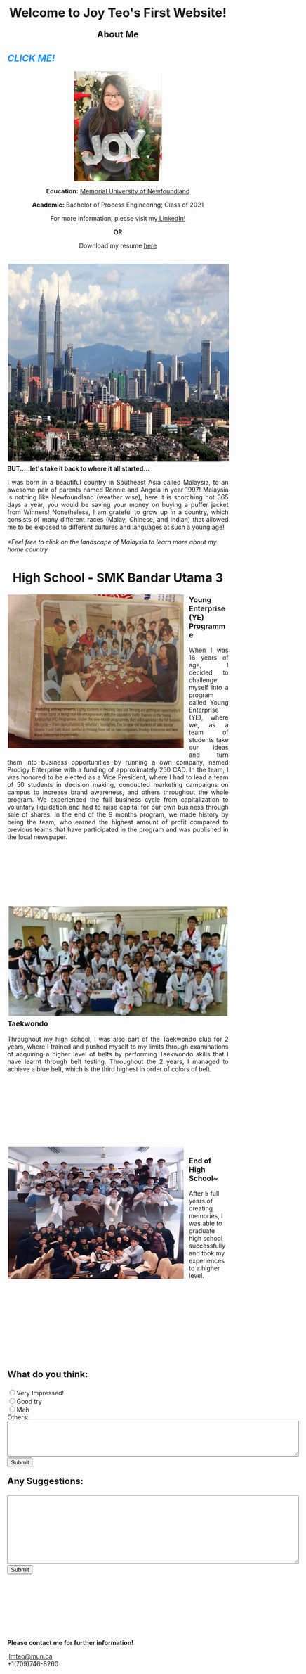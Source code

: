 

<html>
<style>
h1 {text-align: center;}

h2 {text-align: center;}
.aligncenter {
    text-align: center;
}

img {
border: 3px solid #003366;}
div {
	text-align: justify;
 	text-justify: inter-word;}
.float-img{
	float: left;
	clear: right;
	margin-right: 10px;
	margin-bottom: 5px;
	padding: 2px;
}

.footer {position: relative;
   height:100px;
   margin-top:-100px;
   background: AliceBlue;
   color: black;
   text-align: center;
   font-size:20px;
   clear:both;
}

</style>

<body>

<h1>Welcome to Joy Teo's First Website!</h1>

<p class="aligncenter" style="font-size:20px"> <b>About Me</b> </p> 
<h2 style="color:DodgerBlue;"> <strong><i>CLICK ME!</i></strong></h2>
<p class="aligncenter">
<a href="https://www.linkedin.com/in/joy-teo-43238814a/">
	<img src="Joy.jpg" width="200" height="250" align="center"/> </a>



<p class="aligncenter"><b>Education:</b> <a href="https://www.mun.ca/" target="_blank">Memorial University of Newfoundland</a> </p>
<p class="aligncenter"><b>Academic:</b> Bachelor of Process Engineering; Class of 2021 </p>
<p class="aligncenter">For more information, please visit my<a href="https://www.linkedin.com/in/joy-teo-43238814a/" target="_blank"> LinkedIn!</a> </p>
<p class="aligncenter"> <b>OR </b></p>
<p class="aligncenter"> Download my resume <a href="Resume 2020.pdf">here</a></p>
<br>


<a href="https://www.britannica.com/place/Malaysia">
<img src="overview-Malaysia.jpg" width="700" height="450" class="float-img"/></a> 

<p>

<strong>BUT.....let's take it back to where it all started...</strong> <br>
<div>I was born in a beautiful country in Southeast Asia called Malaysia, to an awesome pair of parents named Ronnie and Angela in year 1997! Malaysia is nothing like Newfoundland (weather wise), here it is scorching hot 365 days a year, you would be saving your money on buying a puffer jacket from Winners! Nonetheless, I am grateful to grow up in a country, which consists of many different races (Malay, Chinese, and Indian) that allowed me to be exposed to different cultures and languages at such a young age! </div><br>
<i>*Feel free to click on the landscape of Malaysia to learn more about my home country</i>

<br>

<h1> <strong>High School - SMK Bandar Utama 3 </strong></h1>


<img src="YE.jpeg" width="400" height="350" class="float-img"/> 
<h3> <strong>Young Enterprise (YE) Programme </strong></h3>
<p><div>When I was 16 years of age, I decided to challenge myself into a program called Young Enterprise (YE), where we, as a team of students take our ideas and turn them into business opportunities by running a own company, named Prodigy Enterprise with a funding of approximately 250 CAD. In the team, I was honored to be elected as a Vice President, where I had to lead a team of 50 students in decision making, conducted marketing campaigns on campus to increase brand awareness, and others throughout the whole program. We experienced the full business cycle from capitalization to voluntary liquidation and had to raise capital for our own business through sale of shares. In the end of the 9 months program, we made history by being the team, who earned the highest amount of profit compared to previous teams that have participated in the program and was published in the local newspaper. </div></p>

<br><br><br><br><br><br><br>


<img src="TKD2.png" width="500" height="250" class="float-img"/>

<h3> <strong>Taekwondo </strong></h3>

<div>Throughout my high school, I was also part of the Taekwondo club for 2 years, where I trained and pushed myself to my limits through examinations of acquiring a higher level of belts by performing Taekwondo skills that I have learnt through belt testing. Throughout the 2 years, I managed to achieve a blue belt, which is the third highest in order of colors of belt.</div>


<br><br><br><br><br><br><br><br><br>
<img src="high school.jpg" width="400" height="300" class="float-img"/>
<h3> <strong>End of High School~</strong></h3>
After 5 full years of creating memories, I was able to graduate high school successfully and took my experiences to a higher level. 

<br><br><br><br><br><br><br><br><br><br>

<survey>
<p style="font-size:20px"><b> What do you think: </b></p>
<input type="radio" name="yesorno" value="">Very Impressed! <br>
<input type="radio" name="yesorno" value="">Good try <br>
<input type="radio" name="yesorno" value="">Meh <br>
Others: <br><textarea rows="5" cols="80"></textarea><br>
<input type = "Submit" name=" Submit" onclick="alert('Not Ready for Criticisms, Thanks for your patience!')">
<p style="font-size:20px"> <b>Any Suggestions: </b></p>
<textarea rows="10" cols="80"></textarea><br>
<input type = "Submit" name=" Submit" onclick="alert('Hold up, still under construction')">
</survey>

<br><br><br><br><br><br><br>
<div class="footer">
<b>Please contact me for further information!</b><br>

<a href="mailto:jlmteo@mun.ca">jlmteo@mun.ca</a><br>
+1(709)746-8260


